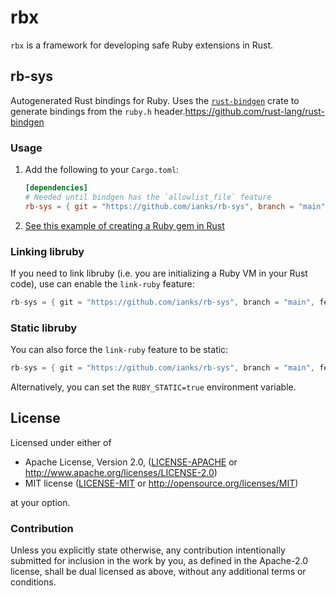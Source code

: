 # rbx

`rbx` is a framework for developing safe Ruby extensions in Rust.

## rb-sys

Autogenerated Rust bindings for Ruby. Uses the [`rust-bindgen`](https://github.com/rust-lang/rust-bindgen) crate to generate bindings from the `ruby.h` header.https://github.com/rust-lang/rust-bindgen

### Usage

1. Add the following to your `Cargo.toml`:

   ```toml
   [dependencies]
   # Needed until bindgen has the `allowlist_file` feature
   rb-sys = { git = "https://github.com/ianks/rb-sys", branch = "main" }
   ```

2. [See this example of creating a Ruby gem in Rust](./examples/rust_ruby_example)

### Linking libruby

If you need to link libruby (i.e. you are initializing a Ruby VM in your Rust code), use can enable the `link-ruby` feature:

```rust
rb-sys = { git = "https://github.com/ianks/rb-sys", branch = "main", features = ["link-ruby"] }
```

### Static libruby

You can also force the `link-ruby` feature to be static:

```rust
rb-sys = { git = "https://github.com/ianks/rb-sys", branch = "main", features = ["link-ruby", "ruby-static"] }
```

Alternatively, you can set the `RUBY_STATIC=true` environment variable.

## License

Licensed under either of

 * Apache License, Version 2.0, ([LICENSE-APACHE](LICENSE-APACHE) or
   http://www.apache.org/licenses/LICENSE-2.0)
 * MIT license ([LICENSE-MIT](LICENSE-MIT) or
   http://opensource.org/licenses/MIT)

at your option.

### Contribution

Unless you explicitly state otherwise, any contribution intentionally submitted
for inclusion in the work by you, as defined in the Apache-2.0 license, shall be
dual licensed as above, without any additional terms or conditions.
